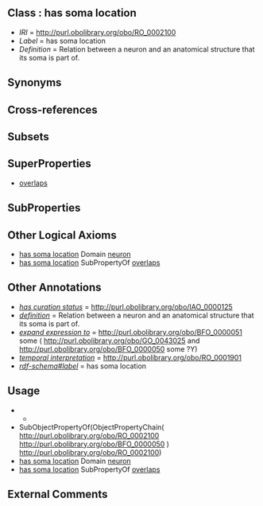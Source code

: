 
## Class : has soma location

 * *IRI* = http://purl.obolibrary.org/obo/RO_0002100
 * *Label* = has soma location
 * *Definition* = Relation between a neuron and an anatomical structure that its soma is part of.

## Synonyms


## Cross-references


## Subsets


## SuperProperties

 * [overlaps](../../RO/31/RO_0002131.md)

## SubProperties


## Other Logical Axioms

 * [has soma location](../../RO/00/RO_0002100.md) Domain [neuron](../../CL/40/CL_0000540.md)
 * [has soma location](../../RO/00/RO_0002100.md) SubPropertyOf [overlaps](../../RO/31/RO_0002131.md)

## Other Annotations

 * *[has curation status](../../IAO/14/IAO_0000114.md)* = http://purl.obolibrary.org/obo/IAO_0000125
 * *[definition](../../IAO/15/IAO_0000115.md)* = Relation between a neuron and an anatomical structure that its soma is part of.
 * *[expand expression to](../../IAO/24/IAO_0000424.md)* = <http://purl.obolibrary.org/obo/BFO_0000051> some (
   <http://purl.obolibrary.org/obo/GO_0043025> and   <http://purl.obolibrary.org/obo/BFO_0000050> some ?Y)
 * *[temporal interpretation](../../RO/00/RO_0001900.md)* = http://purl.obolibrary.org/obo/RO_0001901
 * *[rdf-schema#label](../../el/rdf-schema#label.md)* = has soma location

## Usage

 * -
 * SubObjectPropertyOf(ObjectPropertyChain( <http://purl.obolibrary.org/obo/RO_0002100> <http://purl.obolibrary.org/obo/BFO_0000050> ) <http://purl.obolibrary.org/obo/RO_0002100>)
 * [has soma location](../../RO/00/RO_0002100.md) Domain [neuron](../../CL/40/CL_0000540.md)
 * [has soma location](../../RO/00/RO_0002100.md) SubPropertyOf [overlaps](../../RO/31/RO_0002131.md)

## External Comments

